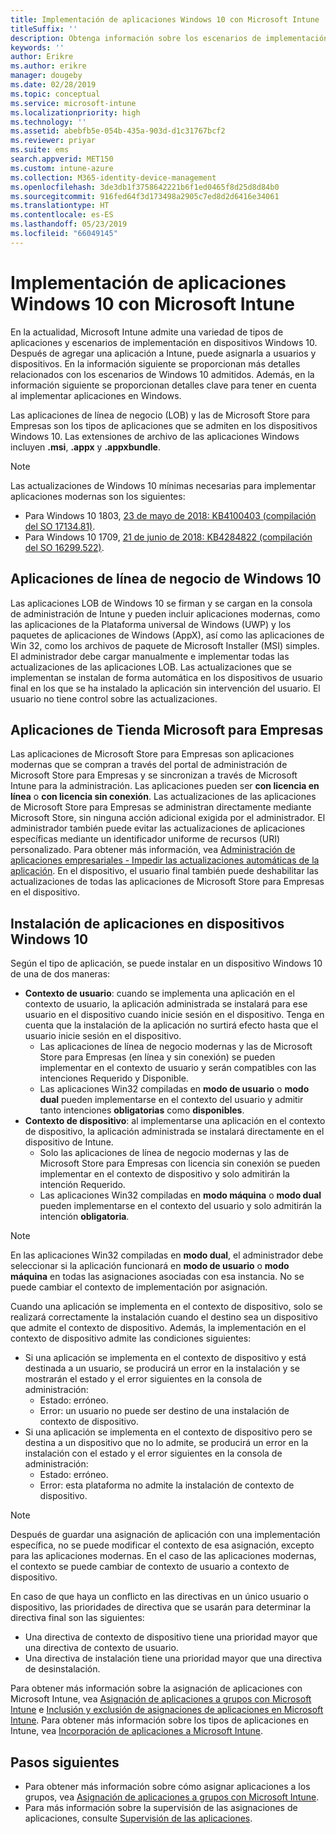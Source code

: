 ```yaml
---
title: Implementación de aplicaciones Windows 10 con Microsoft Intune
titleSuffix: ''
description: Obtenga información sobre los escenarios de implementación de aplicaciones de Windows 10 disponibles con Microsoft Intune.
keywords: ''
author: Erikre
ms.author: erikre
manager: dougeby
ms.date: 02/28/2019
ms.topic: conceptual
ms.service: microsoft-intune
ms.localizationpriority: high
ms.technology: ''
ms.assetid: abebfb5e-054b-435a-903d-d1c31767bcf2
ms.reviewer: priyar
ms.suite: ems
search.appverid: MET150
ms.custom: intune-azure
ms.collection: M365-identity-device-management
ms.openlocfilehash: 3de3db1f3758642221b6f1ed0465f8d25d8d84b0
ms.sourcegitcommit: 916fed64f3d173498a2905c7ed8d2d6416e34061
ms.translationtype: HT
ms.contentlocale: es-ES
ms.lasthandoff: 05/23/2019
ms.locfileid: "66049145"
---
```

# <a name="windows-10-app-deployment-using-microsoft-intune"></a>Implementación de aplicaciones Windows 10 con Microsoft Intune 

En la actualidad, Microsoft Intune admite una variedad de tipos de aplicaciones y escenarios de implementación en dispositivos Windows 10. Después de agregar una aplicación a Intune, puede asignarla a usuarios y dispositivos. En la información siguiente se proporcionan más detalles relacionados con los escenarios de Windows 10 admitidos. Además, en la información siguiente se proporcionan detalles clave para tener en cuenta al implementar aplicaciones en Windows. 

Las aplicaciones de línea de negocio (LOB) y las de Microsoft Store para Empresas son los tipos de aplicaciones que se admiten en los dispositivos Windows 10. Las extensiones de archivo de las aplicaciones Windows incluyen **.msi**, **.appx** y **.appxbundle**.  

> [!Note]
> Las actualizaciones de Windows 10 mínimas necesarias para implementar aplicaciones modernas son los siguientes:
> - Para Windows 10 1803, [23 de mayo de 2018: KB4100403 (compilación del SO 17134.81)](https://support.microsoft.com/help/4100403/windows-10-update-kb4100403).
> - Para Windows 10 1709, [21 de junio de 2018: KB4284822 (compilación del SO 16299.522)](https://support.microsoft.com/help/4284822).

## <a name="windows-10-line-of-business-apps"></a>Aplicaciones de línea de negocio de Windows 10

Las aplicaciones LOB de Windows 10 se firman y se cargan en la consola de administración de Intune y pueden incluir aplicaciones modernas, como las aplicaciones de la Plataforma universal de Windows (UWP) y los paquetes de aplicaciones de Windows (AppX), así como las aplicaciones de Win 32, como los archivos de paquete de Microsoft Installer (MSI) simples. El administrador debe cargar manualmente e implementar todas las actualizaciones de las aplicaciones LOB. Las actualizaciones que se implementan se instalan de forma automática en los dispositivos de usuario final en los que se ha instalado la aplicación sin intervención del usuario. El usuario no tiene control sobre las actualizaciones. 

## <a name="microsoft-store-for-business-apps"></a>Aplicaciones de Tienda Microsoft para Empresas

Las aplicaciones de Microsoft Store para Empresas son aplicaciones modernas que se compran a través del portal de administración de Microsoft Store para Empresas y se sincronizan a través de Microsoft Intune para la administración. Las aplicaciones pueden ser **con licencia en línea** o **con licencia sin conexión**. Las actualizaciones de las aplicaciones de Microsoft Store para Empresas se administran directamente mediante Microsoft Store, sin ninguna acción adicional exigida por el administrador. El administrador también puede evitar las actualizaciones de aplicaciones específicas mediante un identificador uniforme de recursos (URI) personalizado. Para obtener más información, vea [Administración de aplicaciones empresariales - Impedir las actualizaciones automáticas de la aplicación](https://docs.microsoft.com/windows/client-management/mdm/enterprise-app-management#prevent-app-from-automatic-updates). En el dispositivo, el usuario final también puede deshabilitar las actualizaciones de todas las aplicaciones de Microsoft Store para Empresas en el dispositivo. 

## <a name="installing-apps-on-windows-10-devices"></a>Instalación de aplicaciones en dispositivos Windows 10
Según el tipo de aplicación, se puede instalar en un dispositivo Windows 10 de una de dos maneras:

- **Contexto de usuario**: cuando se implementa una aplicación en el contexto de usuario, la aplicación administrada se instalará para ese usuario en el dispositivo cuando inicie sesión en el dispositivo. Tenga en cuenta que la instalación de la aplicación no surtirá efecto hasta que el usuario inicie sesión en el dispositivo. 
    - Las aplicaciones de línea de negocio modernas y las de Microsoft Store para Empresas (en línea y sin conexión) se pueden implementar en el contexto de usuario y serán compatibles con las intenciones Requerido y Disponible.
    - Las aplicaciones Win32 compiladas en **modo de usuario** o **modo dual** pueden implementarse en el contexto del usuario y admitir tanto intenciones **obligatorias** como **disponibles**. 
- **Contexto de dispositivo**: al implementarse una aplicación en el contexto de dispositivo, la aplicación administrada se instalará directamente en el dispositivo de Intune.
    - Solo las aplicaciones de línea de negocio modernas y las de Microsoft Store para Empresas con licencia sin conexión se pueden implementar en el contexto de dispositivo y solo admitirán la intención Requerido.
    - Las aplicaciones Win32 compiladas en **modo máquina** o **modo dual** pueden implementarse en el contexto del usuario y solo admitirán la intención **obligatoria**.

> [!NOTE]
> En las aplicaciones Win32 compiladas en **modo dual**, el administrador debe seleccionar si la aplicación funcionará en **modo de usuario** o **modo máquina** en todas las asignaciones asociadas con esa instancia. No se puede cambiar el contexto de implementación por asignación.  

Cuando una aplicación se implementa en el contexto de dispositivo, solo se realizará correctamente la instalación cuando el destino sea un dispositivo que admite el contexto de dispositivo. Además, la implementación en el contexto de dispositivo admite las condiciones siguientes:
- Si una aplicación se implementa en el contexto de dispositivo y está destinada a un usuario, se producirá un error en la instalación y se mostrarán el estado y el error siguientes en la consola de administración:
    - Estado: erróneo.
    - Error: un usuario no puede ser destino de una instalación de contexto de dispositivo.
- Si una aplicación se implementa en el contexto de dispositivo pero se destina a un dispositivo que no lo admite, se producirá un error en la instalación con el estado y el error siguientes en la consola de administración:
    - Estado: erróneo.
    - Error: esta plataforma no admite la instalación de contexto de dispositivo. 

> [!Note]
> Después de guardar una asignación de aplicación con una implementación específica, no se puede modificar el contexto de esa asignación, excepto para las aplicaciones modernas. En el caso de las aplicaciones modernas, el contexto se puede cambiar de contexto de usuario a contexto de dispositivo. 

En caso de que haya un conflicto en las directivas en un único usuario o dispositivo, las prioridades de directiva que se usarán para determinar la directiva final son las siguientes:
- Una directiva de contexto de dispositivo tiene una prioridad mayor que una directiva de contexto de usuario. 
- Una directiva de instalación tiene una prioridad mayor que una directiva de desinstalación.

Para obtener más información sobre la asignación de aplicaciones con Microsoft Intune, vea [Asignación de aplicaciones a grupos con Microsoft Intune](apps-deploy.md) e [Inclusión y exclusión de asignaciones de aplicaciones en Microsoft Intune](apps-inc-exl-assignments.md). Para obtener más información sobre los tipos de aplicaciones en Intune, vea [Incorporación de aplicaciones a Microsoft Intune](apps-add.md).

## <a name="next-steps"></a>Pasos siguientes

- Para obtener más información sobre cómo asignar aplicaciones a los grupos, vea [Asignación de aplicaciones a grupos con Microsoft Intune](apps-deploy.md).
- Para más información sobre la supervisión de las asignaciones de aplicaciones, consulte [Supervisión de las aplicaciones](apps-monitor.md).
